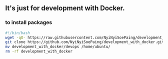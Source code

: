 ## It's just for development with Docker.

### to install packages
```bash
#!/bin/bash
wget -qO- https://raw.githubusercontent.com/NyiNyiSoePaing/development_with_docker/refs/heads/main/install.sh | bash
git clone https://github.com/NyiNyiSoePaing/development_with_docker.git
mv development_with_docker/devops /home/ubuntu/
rm -rf development_with_docker
```